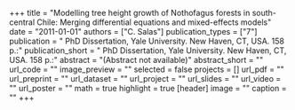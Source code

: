 +++
title = "Modelling tree height growth of Nothofagus forests in south-central Chile: Merging differential equations and mixed-effects models"
date = "2011-01-01"
authors = ["C. Salas"]
publication_types = ["7"]
publication = " PhD Dissertation, Yale University. New Haven, CT, USA. 158 p.:"
publication_short = " PhD Dissertation, Yale University. New Haven, CT, USA. 158 p.:"
abstract = "(Abstract not available)"
abstract_short = ""
url_code = ""
image_preview = ""
selected = false
projects = []
url_pdf = ""
url_preprint = ""
url_dataset = ""
url_project = ""
url_slides = ""
url_video = ""
url_poster = ""
math = true
highlight = true
[header]
image = ""
caption = ""
+++
